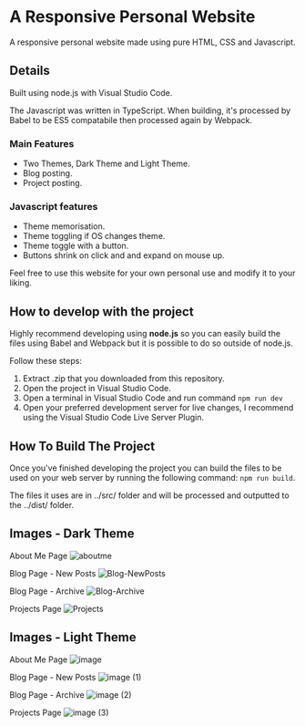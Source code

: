 # A Responsive Personal Website
A responsive personal website made using pure HTML, CSS and Javascript.

## Details
Built using node.js with Visual Studio Code.

The Javascript was written in TypeScript. When building, it's processed by Babel to be ES5 compatabile then processed again by Webpack.

### Main Features
- Two Themes, Dark Theme and Light Theme.
- Blog posting.
- Project posting.

### Javascript features
- Theme memorisation.
- Theme toggling if OS changes theme.
- Theme toggle with a button.
- Buttons shrink on click and and expand on mouse up.

Feel free to use this website for your own personal use and modify it to your liking.

## How to develop with the project
Highly recommend developing using **node.js** so you can easily build the files using Babel and Webpack but it is possible to do so outside of node.js.

Follow these steps:
1. Extract .zip that you downloaded from this repository.
2. Open the project in Visual Studio Code.
3. Open a terminal in Visual Studio Code and run command ```npm run dev```
4. Open your preferred development server for live changes, I recommend using the Visual Studio Code Live Server Plugin.

## How To Build The Project
Once you've finished developing the project you can build the files to be used on your web server by running the following command: ```npm run build```.

The files it uses are in ../src/ folder and will be processed and outputted to the ../dist/ folder.

## Images - Dark Theme
About Me Page
![aboutme](https://github.com/Krayno/personal-website/assets/48147112/4614b0db-d4f0-4188-8598-2094bf8d9ce9)

Blog Page - New Posts
![Blog-NewPosts](https://github.com/Krayno/personal-website/assets/48147112/cac0212a-5936-42ed-aeff-2c67624c7989)

Blog Page - Archive
![Blog-Archive](https://github.com/Krayno/personal-website/assets/48147112/803a880a-f38f-464e-a7c5-adfc26b48f41)

Projects Page
![Projects](https://github.com/Krayno/personal-website/assets/48147112/56390c3a-03fc-47fb-9592-d2db0f0e9834)

## Images - Light Theme
About Me Page
![image](https://github.com/Krayno/personal-website/assets/48147112/8eb72e93-a84a-48a6-8384-d870f771a3ba)

Blog Page - New Posts
![image (1)](https://github.com/Krayno/personal-website/assets/48147112/eadc0330-423f-45ba-83c1-a18cf53ec318)

Blog Page - Archive
![image (2)](https://github.com/Krayno/personal-website/assets/48147112/036adaaa-35d4-4ac5-b59d-3c12e7b1c339)

Projects Page
![image (3)](https://github.com/Krayno/personal-website/assets/48147112/059ad408-311b-4fbc-8eff-b2953ddcbd72)







